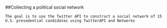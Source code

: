 
##Collecting a political social network
    
    
    The goal is to use the Twitter API to construct a social network of 15 U.S. presedential candidates using TwitterAPI and Networkx
